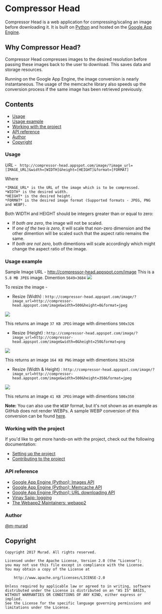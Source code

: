 # Compressor Head

Compressor Head is a web application for compressing/scaling an image before downloading it.
It is built on [Python](https://www.python.org) and hosted on the [Google App Engine](https://cloud.google.com/appengine).

## Why Compressor Head?

Compressor Head compresses images to the desired resolution before passing these images back to the user to download. This saves data and storage resources.

Running on the Google App Engine, the image conversion is nearly instantaneous. The usage of the memcache library also speeds up the conversion process if the same image has been retrieved previously.

## Contents
* [Usage](#usage)
* [Usage example](#usage_exm)
* [Working with the project](#work)
* [API reference](#ref)
* [Author](#author)
* [Copyright](#copyright)

### <a id="usage"></a>Usage

*URL* - ```
http://compressor-head.appspot.com/image/?image_url=[IMAGE_URL]&width=[WIDTH]&height=[HEIGHT]&format=[FORMAT]```

Where
```
*IMAGE_URL* is the URL of the image which is to be compressed.
*WIDTH* is the desired width.
*HEIGHT* is the desired height.
*FORMAT* is the desired image format (Supported formats - JPEG, PNG and WEBP).
```

Both WIDTH and HEIGHT should be integers greater than or equal to zero:
 * If *both are zero*, the image will not be scaled.
 * If *one of the two is zero*, it will scale that non-zero dimension and the other dimention will be scaled such that the aspect ratio remains the same.
 * If *both are not zero*, both dimentions will scale accordingly which might change the aspect ratio of the image.

### <a id="usage_exm"></a>Usage example

Sample Image URL - http://compressor-head.appspot.com/image
This is a `5.8 MB JPEG` image. Dimention `5649×3684`
![](http://compressor-head.appspot.com/image)

To resize the image -
- Resize (Width) : `http://compressor-head.appspot.com/image/?image_url=http://compressor-head.appspot.com/image&width=500&height=0&format=jpeg`

![](http://compressor-head.appspot.com/image/?image_url=http://compressor-head.appspot.com/image&width=500&height=0&format=jpeg)

This returns an image `37 KB JPEG` image with dimentions `500x326`

- Resize (Height) : `http://compressor-head.appspot.com/image/?image_url=http://compressor-head.appspot.com/image&width=0&height=250&format=png`

![](http://compressor-head.appspot.com/image/?image_url=http://compressor-head.appspot.com/image&width=0&height=250&format=png)

This returns an image `164 KB PNG` image with dimentions `383x250`

- Resize (Width & Height) : `http://compressor-head.appspot.com/image/?image_url=http://compressor-head.appspot.com/image&width=500&height=350&format=jpeg`

![](http://compressor-head.appspot.com/image/?image_url=http://compressor-head.appspot.com/image&width=500&height=350&format=jpeg)

This returns an image `41 KB JPEG` image with dimentions `500x350`

**Note:** You can also use the `WEBP` format, but it's not shown as an example as GitHub does not render WEBPs. A sample WEBP conversion of this conversion can be found [here](http://compressor-head.appspot.com/image/?image_url=http://compressor-head.appspot.com/image&width=500&height=350&format=webp).

### <a id="work"></a> Working with the project

If you'd like to get more hands-on with the project, check out the following documentation:
 * [Setting up the project](doc/SETUP.md)
 * [Contributing to the project](doc/CONTRIBUTING.md)

### <a id="ref"></a>API reference

 * [Google App Engine (Python): Images API](https://cloud.google.com/appengine/docs/standard/python/refdocs/google.appengine.api.images.html)
 * [Google App Engine (Python): Memcache API](https://cloud.google.com/appengine/docs/standard/python/refdocs/google.appengine.api.memcache.html)
 * [Google App Engine (Python): URL downloading API](https://cloud.google.com/appengine/docs/standard/python/refdocs/google.appengine.api.urlfetch.html)
 * [Vinay Sajip: logging](http://www.red-dove.com/python_logging.html)
 * [The Webapp2 Maintainers: webapp2](https://cloud.google.com/appengine/docs/standard/python/refdocs/google.appengine.api.images.html)

### <a id="author"></a>Author

[@m-murad](https://github.com/m-murad)

## <a id="copyright"></a>Copyright

    Copyright 2017 Murad. All rights reserved.

    Licensed under the Apache License, Version 2.0 (the "License");
    you may not use this file except in compliance with the License.
    You may obtain a copy of the License at

        http://www.apache.org/licenses/LICENSE-2.0

    Unless required by applicable law or agreed to in writing, software
    distributed under the License is distributed on an "AS IS" BASIS,
    WITHOUT WARRANTIES OR CONDITIONS OF ANY KIND, either express or implied.
    See the License for the specific language governing permissions and
    limitations under the License.